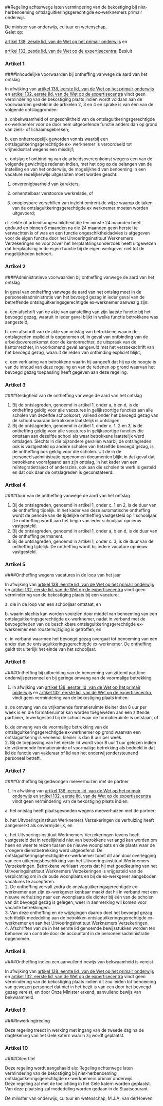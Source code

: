 <meta http-equiv='Content-Type' content='text/html; charset=utf-8' />

##Regeling achterwege laten vermindering van de bekostiging bij niet-herbenoeming ontslaguitkeringsgerechtigde ex-werknemers primair onderwijs

De minister van onderwijs, cultuur en wetenschap,  
Gelet op:

[artikel 138, zesde lid, van de Wet op het primair onderwijs](../../../../../../../../../../../wet/wbo/BWBR0003420/README.md) en  

[artikel 132, zesde lid, van de Wet op de expertisecentra](../../../../../../../../../../../wet/isovso/BWBR0003549/README.md);     Besluit    

### Artikel  1  

####Inhoudelijke voorwaarden bij ontheffing vanwege de aard van het ontslag

In afwijking van [artikel 138, eerste lid, van de Wet op het primair onderwijs](../../../../../../../../../../../wet/wbo/BWBR0003420/README.md) en [artikel 132, eerste lid, van de Wet op de expertisecentra](../../../../../../../../../../../wet/isovso/BWBR0003549/README.md) vindt geen vermindering van de bekostiging plaats indien wordt voldaan aan de voorwaarden gesteld in de artikelen 2, 3 en 4 en sprake is van één van de volgende ontslaggronden: 

a. onbekwaamheid of ongeschiktheid van de ontslaguitkeringsgerechtigde ex-werknemer voor de door hem uitgeoefende functie anders dan op grond van ziels- of lichaamsgebreken;  

b. een onherroepelijk geworden vonnis waarbij een ontslaguitkeringsgerechtigde ex- werknemer is veroordeeld tot vrijheidsstraf wegens een misdrijf;  

c. ontslag of ontbinding van de arbeidsovereenkomst wegens een van de volgende gewichtige redenen indien, met het oog op de belangen van de instelling en van het onderwijs, de mogelijkheid van benoeming in een vacature redelijkerwijs uitgesloten moet worden geacht: 

1. onverenigbaarheid van karakters,  

2. onherstelbaar verstoorde werkrelatie, of  

3. onoplosbare verschillen van inzicht omtrent de wijze waarop de taken van de ontslaguitkeringsgerechtigde ex werknemer moeten worden uitgevoerd;     

d. ziekte of arbeidsongeschiktheid die ten minste 24 maanden heeft geduurd en binnen 6 maanden na die 24 maanden geen herstel te verwachten is of was en een functie ongeschiktheidadvies is afgegeven voor de eigen functie door het Uitvoeringsinstituut Werknemers Verzekeringen en voor zover het herplaatsingsonderzoek heeft uitgewezen dat herplaatsing in de eigen functie bij de eigen werkgever niet tot de mogelijkheden behoort.    

### Artikel  2  

####Administratieve voorwaarden bij ontheffing vanwege de aard van het ontslag

In geval van ontheffing vanwege de aard van het ontslag moet in de personeelsadministratie van het bevoegd gezag in ieder geval van de betreffende ontslaguitkeringsgerechtigde ex-werknemer aanwezig zijn: 

a. een afschrift van de akte van aanstelling van zijn laatste functie bij het bevoegd gezag, waaruit in ieder geval blijkt in welke functie betrokkene was aangesteld,  

b. een afschrift van de akte van ontslag van betrokkene waarin de ontslagreden expliciet is opgenomen of, in geval van ontbinding van de arbeidsovereenkomst door de kantonrechter, de uitspraak van de kantonrechter, in voorkomend geval aangevuld met het verzoekschrift van het bevoegd gezag, waaruit de reden van ontbinding expliciet blijkt,  

c. een verklaring van betrokkene waarin hij aangeeft dat hij op de hoogte is van de inhoud van deze regeling en van de redenen op grond waarvan het bevoegd gezag toepassing heeft gegeven aan deze regeling.    

### Artikel  3  

####Geldigheid van de ontheffing vanwege de aard van het ontslag

1.  Bij de ontslagreden, genoemd in artikel 1, onder a, b en d, is de ontheffing geldig voor alle vacatures in gelijksoortige functies aan alle scholen van dezelfde schoolsoort, vallend onder het bevoegd gezag van de school waaraan betrokkene laatstelijk is ontslagen.   
2.  Bij de ontslagreden, genoemd in artikel 1, onder c. 1, 2 en 3, is de ontheffing geldig voor alle vacatures in gelijksoortige functies die ontstaan aan dezelfde school als waar betrokkene laatstelijk werd ontslagen. Slechts in die bijzondere gevallen waarbij de ontslagreden ook is vastgesteld op andere scholen van hetzelfde bevoegd gezag, is de ontheffing ook geldig voor die scholen. Uit de in de personeelsadministratie opgenomen documenten blijkt in dat geval dat betrokkene voorafgaand aan zijn ontslag, in het kader van een reïntegratietraject of anderszins, ook aan die scholen te werk is gesteld en dat ook daar de ontslagreden is geconstateerd.   

### Artikel  4  

####Duur van de ontheffing vanwege de aard van het ontslag

1.  Bij de ontslagreden, genoemd in artikel 1, onder c. 1 en 2, is de duur van de ontheffing tijdelijk. In het kader van deze automatische ontheffing wordt de periode van de tijdelijke ontheffing vastgesteld op 1 schooljaar. De ontheffing wordt aan het begin van ieder schooljaar opnieuw vastgesteld.   
2.  Bij de ontslagreden, genoemd in artikel 1, onder a, b en d, is de duur van de ontheffing permanent.   
3.  Bij de ontslagreden, genoemd in artikel 1, onder c. 3, is de duur van de ontheffing tijdelijk. De ontheffing wordt bij iedere vacature opnieuw vastgesteld.   

### Artikel  5  

####Ontheffing wegens vacatures in de loop van het jaar

In afwijking van [artikel 138, eerste lid, van de Wet op het primair onderwijs](../../../../../../../../../../../wet/wbo/BWBR0003420/README.md) en [artikel 132, eerste lid, van de Wet op de expertisecentra](../../../../../../../../../../../wet/isovso/BWBR0003549/README.md) vindt geen vermindering van de bekostiging plaats bij een vacature: 

a. die in de loop van een schooljaar ontstaat, en  

b. waarin slechts kan worden voorzien door middel van benoeming van een ontslaguitkeringsgerechtigde ex-werknemer, nadat in verband met de bevoegdheden van de beschikbare ontslaguitkeringsgerechtigde ex-werknemer een roosterwijziging is getroffen, en  

c. in verband waarmee het bevoegd gezag overgaat tot benoeming van een ander dan de ontslaguitkeringsgerechtigde ex-werknemer.   De ontheffing geldt tot uiterlijk het einde van het schooljaar.  

### Artikel  6  

####Ontheffing bij uitbreiding van de benoeming van zittend parttime onderwijspersoneel en bij geringe omvang van de voormalige betrekking

1.  In afwijking van [artikel 138, eerste lid, van de Wet op het primair onderwijs](../../../../../../../../../../../wet/wbo/BWBR0003420/README.md) en [artikel 132, eerste lid, van de Wet op de expertisecentra](../../../../../../../../../../../wet/isovso/BWBR0003549/README.md), vindt geen vermindering van de bekostiging plaats indien: 

a. de omvang van de vrijkomende formatieruimte kleiner dan 8 uur per week is en die formatieruimte kan worden toegewezen aan een zittende parttimer, tewerkgesteld bij de school waar de formatieruimte is ontstaan, of  

b. de omvang van de voormalige betrekking van de ontslaguitkeringsgerechtigde ex-werknemer op grond waarvan een ontslaguitkering is verleend, kleiner is dan 8 uur per week.     
2.  Bij de toepassing van het eerste lid wordt voor 8 uur 1 uur gelezen indien de vrijkomende formatieruimte of voormalige betrekking als bedoeld in dat lid de functie van vakleraar of lid van het onderwijsondersteunend personeel betreft.   

### Artikel  7  

####Ontheffing bij gedwongen meeverhuizen met de partner

1.  In afwijking van [artikel 138, eerste lid, van de Wet op het primair onderwijs](../../../../../../../../../../../wet/wbo/BWBR0003420/README.md) en [artikel 132, eerste lid, van de Wet op de expertisecentra](../../../../../../../../../../../wet/isovso/BWBR0003549/README.md) vindt geen vermindering van de bekostiging plaats indien: 

a. het ontslag heeft plaatsgevonden wegens meeverhuizen met de partner;  

b. het Uitvoeringsinstituut Werknemers Verzekeringen de verhuizing heeft aangemerkt als onvermijdelijk, en  

c. het Uitvoeringsinstituut Werknemers Verzekeringen tevens heeft vastgesteld dat in redelijkheid niet van betrokkene verlangd kan worden om heen en weer te reizen tussen de nieuwe woonplaats en de plaats waar de vroegere dienstbetrekking werd uitgeoefend. De ontslaguitkeringsgerechtigde ex-werknemer toont dit aan door overlegging van een uitkeringsbeschikking van het Uitvoeringsinstituut Werknemers Verzekeringen. Betrokkene verklaart voorts dat hij met goedkeuring van het Uitvoeringsinstituut Werknemers Verzekeringen is vrijgesteld van de verplichting om in de oude woonplaats en bij de ex-werkgever aangeboden vacatures te accepteren.     
2.  De ontheffing vervalt zodra de ontslaguitkeringsgerechtigde ex-werknemer aan zijn ex-werkgever kenbaar maakt dat hij in verband met een nieuwe verhuizing naar een woonplaats die dichter bij één van de scholen van dit bevoegd gezag is gelegen, weer in aanmerking wil komen voor vacante betrekkingen.   
3.  Van deze ontheffing en de wijzigingen daarop doet het bevoegd gezag schriftelijk mededeling aan de betrokken ontslaguitkeringsgerechtigde ex-werknemer en aan het Uitvoeringsinstituut Werknemers Verzekeringen.   
4.  Afschriften van de in het eerste lid genoemde bewijsstukken worden ten behoeve van controle door de accountant in de personeelsadministratie opgenomen.   

### Artikel  8  

####Ontheffing indien een aanvullend bewijs van bekwaamheid is vereist

In afwijking van [artikel 138, eerste lid, van de Wet op het primair onderwijs](../../../../../../../../../../../wet/wbo/BWBR0003420/README.md) en [artikel 132, eerste lid, van de Wet op de expertisecentra](../../../../../../../../../../../wet/isovso/BWBR0003549/README.md) vindt geen vermindering van de bekostiging plaats indien dit zou leiden tot benoeming van gewezen personeel dat niet in het bezit is van een door het bevoegd gezag vereist, en door Onze Minister erkend, aanvullend bewijs van bekwaamheid.  

### Artikel  9  

####Inwerkingtreding

Deze regeling treedt in werking met ingang van de tweede dag na de dagtekening van het Gele katern waarin zij wordt geplaatst.  

### Artikel  10  

####Citeertitel

Deze regeling wordt aangehaald als: Regeling achterwege laten vermindering van de bekostiging bij niet-herbenoeming ontslaguitkeringsgerechtigde ex-werknemers primair onderwijs.  
Deze regeling zal met de toelichting in het Gele katern worden geplaatst. Van deze plaatsing zal mededeling worden gedaan in de Staatscourant.   

De 
minister van onderwijs, cultuur en wetenschap, 
M.J.A. van derHoeven    

